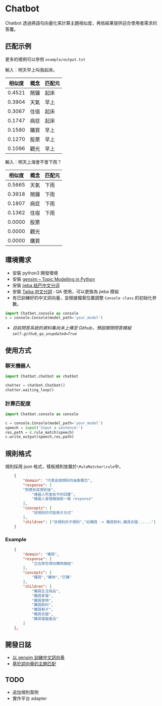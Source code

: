 # Chatbot

Chatbot 透過將語句向量化來計算主題相似度，再依結果提供迎合使用者需求的答覆。

## 匹配示例

更多的樣例可以參照 `example/output.txt`

輸入：明天早上叫我起床。

|相似度|概念|匹配元|
|------|----|------|
|0.4521|鬧鐘|起床|
|0.3904|天氣|早上|
|0.3067|住宿|起床|
|0.1747|病症|起床|
|0.1580|購買|早上|
|0.1270|股票|早上|
|0.1096|觀光|早上|

輸入：明天上海會不會下雨？

|相似度|概念|匹配元|
|------|----|------|
|0.5665|天氣|下雨|
|0.3918|鬧鐘|下雨|
|0.1807|病症|下雨|
|0.1362|住宿|下雨|
|0.0000|股票||
|0.0000|觀光||
|0.0000|購買||

## 環境需求

* 安裝 python3 開發環境
* 安裝 [gensim – Topic Modelling in Python](https://github.com/RaRe-Technologies/gensim)
* 安裝 [jieba 结巴中文分词 ](https://github.com/fxsjy/jieba)
* 安裝 [Taiba 中文分詞](https://github.com/fann1993814/Taiba) : QA 使用，可以更換為 jieba 模組
* 有已訓練好的中文詞向量，並根據檔案位置調整 `Console class` 的初始化參數。
```python
import Chatbot.console as console
c = console.Console(model_path='your_model')
```
* *目前問答系統的資料集尚未上傳至 Github，預設關閉問答模組 `self.github_qa_unupdated=True`*

## 使用方式

### 聊天機器人

```python
import Chatbot.chatbot as chatbot

chatter = chatbot.Chatbot()
chatter.waiting_loop()
```

### 計算匹配度

```python
import Chatbot.console as console

c = console.Console(model_path='your_model')
speech = input('Input a sentence:')
res,path = c.rule_match(speech)
c.write_output(speech,res,path)
```

## 規則格式

規則採用 json 格式，樣板規則放置於`\RuleMatcher\rule`中，

```json
    {
        "domain": "代表這個規則的抽象概念",
        "response": [
		"對應到該規則後",
        	"機器人所會給予的回覆",
        	"機器人會隨機抽取一條 response"
        ],
        "concepts": [
            "該規則的可能表示方式"
        ],
        "children": ["該規則的子規則","如購買 -> 購買飲料,購買衣服......"]
    }
```

### Example

```json
    {
        "domain": "購買",
        "response": [
        	"正在將您導向購物模組"
        ],
        "concepts": [
            "購買","購物","訂購"
        ],
        "children": [
            "購買生活用品",
            "購買家電",
            "購買食物",
            "購買飲料",
            "購買鞋子",
            "購買衣服",
            "購買電腦產品"
        ]
    },
```

## 開發日誌

* [以 gensim 訓練中文詞向量 ](http://zake7749.github.io/2016/08/28/word2vec-with-gensim/)
* [基於詞向量的主題匹配 ](http://zake7749.github.io/2016/08/30/chatterbot-with-word2vec/)

## TODO
* 追加規則案例
* 實作平台 adapter
